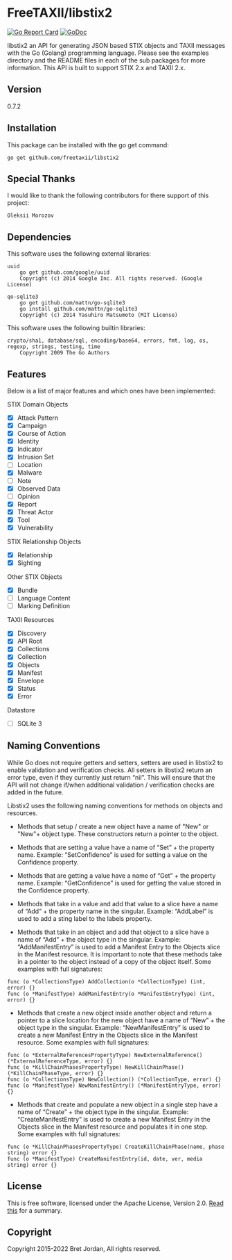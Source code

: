 # FreeTAXII/libstix2

[![Go Report Card](https://goreportcard.com/badge/github.com/freetaxii/libstix2)](https://goreportcard.com/report/github.com/freetaxii/libstix2) [![GoDoc](https://godoc.org/github.com/freetaxii/libstix2?status.png)](https://godoc.org/github.com/freetaxii/libstix2)

libstix2 an API for generating JSON based STIX objects and TAXII messages with 
the Go (Golang) programming language. Please see the examples directory and the 
README files in each of the sub packages for more information. This API is built 
to support STIX 2.x and TAXII 2.x.

## Version
0.7.2

## Installation

This package can be installed with the go get command:

```
go get github.com/freetaxii/libstix2
```

## Special Thanks

I would like to thank the following contributors for there support of this project:

```
Oleksii Morozov
```


## Dependencies

This software uses the following external libraries:
```
uuid
	go get github.com/google/uuid
	Copyright (c) 2014 Google Inc. All rights reserved. (Google License)

qo-sqlite3
	go get github.com/mattn/go-sqlite3
	go install github.com/mattn/go-sqlite3
	Copyright (c) 2014 Yasuhiro Matsumoto (MIT License)
```

This software uses the following builtin libraries:
```
crypto/sha1, database/sql, encoding/base64, errors, fmt, log, os, regexp, strings, testing, time
	Copyright 2009 The Go Authors
```


## Features

Below is a list of major features and which ones have been implemented:

STIX Domain Objects
- [x] Attack Pattern
- [x] Campaign
- [x] Course of Action
- [x] Identity
- [x] Indicator
- [x] Intrusion Set
- [ ] Location
- [x] Malware
- [ ] Note
- [x] Observed Data
- [ ] Opinion
- [x] Report
- [x] Threat Actor
- [x] Tool
- [x] Vulnerability

STIX Relationship Objects
- [x] Relationship
- [x] Sighting

Other STIX Objects
- [x] Bundle
- [ ] Language Content
- [ ] Marking Definition

TAXII Resources
- [x] Discovery
- [x] API Root
- [x] Collections
- [x] Collection
- [x] Objects
- [x] Manifest
- [x] Envelope
- [x] Status
- [x] Error

Datastore
- [ ] SQLite 3


## Naming Conventions

While Go does not require getters and setters, setters are used in libstix2 to enable validation and verification checks. All setters in libstix2 return an error type, even if they currently just return “nil”. This will ensure that the API will not change if/when additional validation / verification checks are added in the future. 

Libstix2 uses the following naming conventions for methods on objects and resources.

* Methods that setup / create a new object have a name of "New" or "New"+ object type. These constructors return a pointer to the object. 

* Methods that are setting a value have a name of “Set” + the property name. Example: “SetConfidence” is used for setting a value on the Confidence property.

* Methods that are getting a value have a name of “Get” + the property name. Example: “GetConfidence” is used for getting the value stored in the Confidence property.

* Methods that take in a value and add that value to a slice have a name of “Add” + the property name in the singular. Example: “AddLabel” is used to add a sting label to the labels property. 

* Methods that take in an object and add that object to a slice have a name of “Add” + the object type in the singular. Example: “AddManifestEntry” is used to add a Manifest Entry to the Objects slice in the Manifest resource. It is important to note that these methods take in a pointer to the object instead of a copy of the object itself. Some examples with full signatures:

```
func (o *CollectionsType) AddCollection(o *CollectionType) (int, error) {}
func (o *ManifestType) AddManifestEntry(o *ManifestEntryType) (int, error) {}
```

* Methods that create a new object inside another object and return a pointer to a slice location for the new object have a name of “New” + the object type in the singular. Example: “NewManifestEntry” is used to create a new Manifest Entry in the Objects slice in the Manifest resource. Some examples with full signatures:

```
func (o *ExternalReferencesPropertyType) NewExternalReference() (*ExternalReferenceType, error) {}
func (o *KillChainPhasesPropertyType) NewKillChainPhase() (*KillChainPhaseType, error) {}
func (o *CollectionsType) NewCollection() (*CollectionType, error) {}
func (o *ManifestType) NewManifestEntry() (*ManifestEntryType, error) {}
```

* Methods that create and populate a new object in a single step have a name of “Create” + the object type in the singular. Example: “CreateManifestEntry” is used to create a new Manifest Entry in the Objects slice in the Manifest resource and populates it in one step. Some examples with full signatures:

```
func (o *KillChainPhasesPropertyType) CreateKillChainPhase(name, phase string) error {}
func (o *ManifestType) CreateManifestEntry(id, date, ver, media string) error {}
```


## License

This is free software, licensed under the Apache License, Version 2.0. [Read this](https://tldrlegal.com/license/apache-license-2.0-(apache-2.0)) for a summary.


## Copyright

Copyright 2015-2022 Bret Jordan, All rights reserved.

